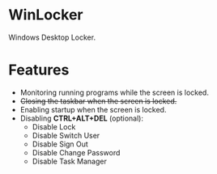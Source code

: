 # WinLocker
Windows Desktop Locker.

# Features
* Monitoring running programs while the screen is locked.
* ~~Closing the taskbar when the screen is locked.~~
* Enabling startup when the screen is locked.
* Disabling **CTRL+ALT+DEL**  (optional):
    * Disable Lock
    * Disable Switch User
    * Disable Sign Out
    * Disable Change Password
    * Disable Task Manager